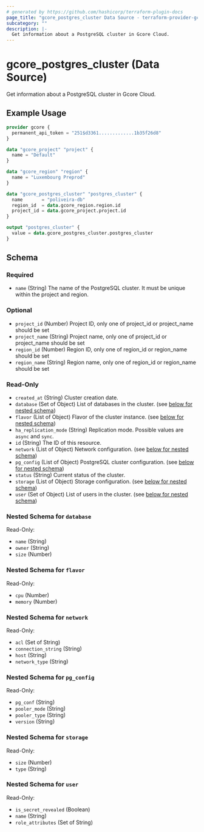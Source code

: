 ```yaml
---
# generated by https://github.com/hashicorp/terraform-plugin-docs
page_title: "gcore_postgres_cluster Data Source - terraform-provider-gcore"
subcategory: ""
description: |-
  Get information about a PostgreSQL cluster in Gcore Cloud.
---
```


# gcore_postgres_cluster (Data Source)

Get information about a PostgreSQL cluster in Gcore Cloud.

## Example Usage

```terraform
provider gcore {
  permanent_api_token = "251$d3361.............1b35f26d8"
}

data "gcore_project" "project" {
  name = "Default"
}

data "gcore_region" "region" {
  name = "Luxembourg Preprod"
}

data "gcore_postgres_cluster" "postgres_cluster" {
  name       = "poliveira-db"
  region_id  = data.gcore_region.region.id
  project_id = data.gcore_project.project.id
}

output "postgres_cluster" {
  value = data.gcore_postgres_cluster.postgres_cluster
}
```

<!-- schema generated by tfplugindocs -->
## Schema

### Required

- `name` (String) The name of the PostgreSQL cluster. It must be unique within the project and region.

### Optional

- `project_id` (Number) Project ID, only one of project_id or project_name should be set
- `project_name` (String) Project name, only one of project_id or project_name should be set
- `region_id` (Number) Region ID, only one of region_id or region_name should be set
- `region_name` (String) Region name, only one of region_id or region_name should be set

### Read-Only

- `created_at` (String) Cluster creation date.
- `database` (Set of Object) List of databases in the cluster. (see [below for nested schema](#nestedatt--database))
- `flavor` (List of Object) Flavor of the cluster instance. (see [below for nested schema](#nestedatt--flavor))
- `ha_replication_mode` (String) Replication mode. Possible values are `async` and `sync`.
- `id` (String) The ID of this resource.
- `network` (List of Object) Network configuration. (see [below for nested schema](#nestedatt--network))
- `pg_config` (List of Object) PostgreSQL cluster configuration. (see [below for nested schema](#nestedatt--pg_config))
- `status` (String) Current status of the cluster.
- `storage` (List of Object) Storage configuration. (see [below for nested schema](#nestedatt--storage))
- `user` (Set of Object) List of users in the cluster. (see [below for nested schema](#nestedatt--user))

<a id="nestedatt--database"></a>
### Nested Schema for `database`

Read-Only:

- `name` (String)
- `owner` (String)
- `size` (Number)


<a id="nestedatt--flavor"></a>
### Nested Schema for `flavor`

Read-Only:

- `cpu` (Number)
- `memory` (Number)


<a id="nestedatt--network"></a>
### Nested Schema for `network`

Read-Only:

- `acl` (Set of String)
- `connection_string` (String)
- `host` (String)
- `network_type` (String)


<a id="nestedatt--pg_config"></a>
### Nested Schema for `pg_config`

Read-Only:

- `pg_conf` (String)
- `pooler_mode` (String)
- `pooler_type` (String)
- `version` (String)


<a id="nestedatt--storage"></a>
### Nested Schema for `storage`

Read-Only:

- `size` (Number)
- `type` (String)


<a id="nestedatt--user"></a>
### Nested Schema for `user`

Read-Only:

- `is_secret_revealed` (Boolean)
- `name` (String)
- `role_attributes` (Set of String)

